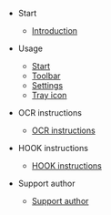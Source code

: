 ﻿- Start

  - [Introduction](/en/README.md)

- Usage
  - [Start](/en/start.md)
  - [Toolbar](/en/toolbar.md)
  - [Settings](/en/settings.md)
  - [Tray icon](/en/trayicon.md)

- OCR instructions
  - [OCR instructions](/en/ocrsetsumei.md)

- HOOK instructions
  - [HOOK instructions](/en/hooksetsumei.md)
  
- Support author
  - [Support author](/en/support.md) 